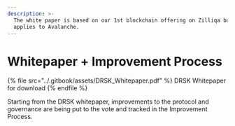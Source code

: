 ```yaml
---
description: >-
  The white paper is based on our 1st blockchain offering on Zilliqa but also
  applies to Avalanche.
---
```


# Whitepaper + Improvement Process

{% file src="../.gitbook/assets/DRSK_Whitepaper.pdf" %}
DRSK Whitepaper for download
{% endfile %}

Starting from the DRSK whitepaper, improvements to the protocol and governance are being put to the vote and tracked in the Improvement Process.
